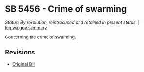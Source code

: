 # SB 5456 - Crime of swarming
*Status: By resolution, reintroduced and retained in present status.* | [leg.wa.gov summary](https://app.leg.wa.gov/billsummary?BillNumber=5456&Year=2021)

Concerning the crime of swarming.

## Revisions
* [Original Bill](1/)